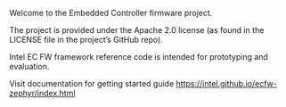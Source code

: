 Welcome to the Embedded Controller firmware project.

The project is provided under the Apache 2.0 license (as found in the LICENSE file in the project’s GitHub repo).

Intel EC FW framework reference code is intended for prototyping and evaluation.

Visit documentation for getting started guide https://intel.github.io/ecfw-zephyr/index.html
